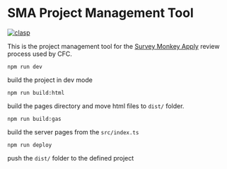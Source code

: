 # SMA Project Management Tool

[![clasp](https://img.shields.io/badge/built%20with-clasp-4285f4.svg)](https://github.com/google/clasp)

This is the project management tool for the [Survey Monkey Apply](https://apply.surveymonkey.com/) review process used by CFC.

`npm run dev`

build the project in dev mode

`npm run build:html`

build the pages directory and move html files to `dist/` folder.

`npm run build:gas`

build the server pages from the `src/index.ts`

`npm run deploy`

push the `dist/` folder to the defined project
